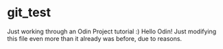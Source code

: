 # git_test
Just working through an Odin Project tutorial :)
Hello Odin!
Just modifying this file even more than it already was before, due to reasons.